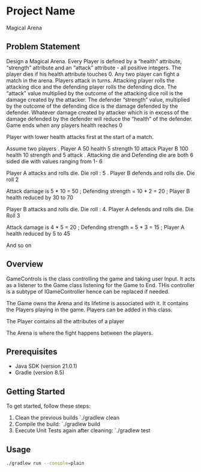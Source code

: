 # Project Name

Magical Arena

## Problem Statement

Design a Magical Arena. Every Player is defined by a “health” attribute, “strength” attribute and an “attack” attribute - all positive integers. The player dies if his health attribute touches 0. 
Any two player can fight a match in the arena. Players attack in turns. Attacking player rolls the attacking dice and the defending player rolls the defending dice. The “attack”  value multiplied by the outcome of the  attacking dice roll is the damage created by the attacker. The defender “strength” value, multiplied by the outcome of the defending dice is the damage defended by the defender. Whatever damage created by attacker which is in excess of the damage defended by the defender will reduce the “health” of the defender. Game ends when any players health reaches 0

Player with lower health attacks first at the start of a match. 

Assume two players . Player A 50 health 5 strength 10 attack Player B 100 health 10 strength and 5 attack . Attacking die and Defending die are both 6 sided die with values ranging from 1- 6

Player A attacks and rolls die. Die roll : 5 . Player B defends and rolls die. Die roll 2

Attack damage is 5 * 10 = 50 ; Defending strength = 10 * 2 = 20 ; Player B health reduced by 30 to 70

Player B attacks and rolls die. Die roll : 4. Player A defends and rolls die. Die Roll 3

Attack damage is 4 * 5 = 20 ; Defending strength = 5 * 3 = 15 ; Player A health reduced by 5 to 45

And so on

## Overview

GameControls is the class controlling the game and taking user Input. It acts as a listener to the Game class listening for the Game to End. THis controller is a subtype of IGameController hence can be replaced if needed.

The Game owns the Arena and its lifetime is associated with it. It contains the Players playing in the game. Players can be added in this class.

The Player contains all the attributes of a player

The Arena is where the fight happens between the players.

## Prerequisites

- Java SDK (version 21.0.1)
- Gradle (version 8.5)

## Getting Started

To get started, follow these steps:

1. Clean the previous builds `./gradlew clean
2. Compile the build: `./gradlew build 
3. Execute Unit Tests again after cleaning: `./gradlew test

## Usage

```bash
./gradlew run --console=plain